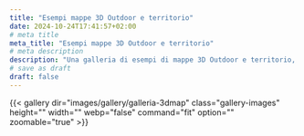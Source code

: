 ```yaml
---
title: "Esempi mappe 3D Outdoor e territorio"
date: 2024-10-24T17:41:57+02:00
# meta title
meta_title: "Esempi mappe 3D Outdoor e territorio"
# meta description
description: "Una galleria di esempi di mappe 3D Outdoor e territorio, camping e percorsi trekking"
# save as draft
draft: false
---
```


{{< gallery dir="images/gallery/galleria-3dmap" class="gallery-images" height="" width="" webp="false" command="fit" option="" zoomable="true" >}}
